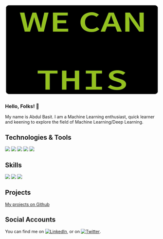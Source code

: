 
<img src="https://github.com/abdul3909/abdul3909/blob/main/source.gif" width="850" height="300"/>


### Hello, Folks! 👋

My name is Abdul Basit. I am a Machine Learning enthusiast, quick learner and keening to explore the field of Machine Learning/Deep Learning.


## Technologies & Tools
![](https://img.shields.io/badge/Code-Python-informational?style=flat&logo=appveyor&logoColor=%2303fce3&color=2bbc8a)
![](https://img.shields.io/badge/Code-C++-informational?style=flat&logo=appveyor&logoColor=%2303fce3&color=2bbc8a)
![](https://img.shields.io/badge/Code-JavaScript-informational?style=flat&logo=appveyor&logoColor=%2303fce3&color=2bbc8a)
![](https://img.shields.io/badge/Code-HTML/CSS-informational?style=flat&logo=appveyor&logoColor=%2303fce3&color=2bbc8a)
![](https://img.shields.io/badge/Tools-MySQL-informational?style=flat&logo=appveyor&logoColor=%2303fce3&color=2bbc8a)

## Skills
![](https://img.shields.io/static/v1?label=Skills&message=Machine_Learning&color=<COLOR>)
![](https://img.shields.io/static/v1?label=Skills&message=Data_Science&color=<COLOR>)
![](https://img.shields.io/static/v1?label=Skills&message=Web_Development&color=<COLOR>)


## Projects
[My projects on Github](https://github.com/abdul3909/Projects.git)

## Social Accounts
You can find me on [![LinkedIn][1.2]][1], or on [![Twitter][2.2]][2].

<!-- Icons -->

[2.2]: http://i.imgur.com/wWzX9uB.png (twitter icon without padding)
[1.2]: https://raw.githubusercontent.com/MartinHeinz/MartinHeinz/master/linkedin-3-16.png (LinkedIn icon without padding)

<!-- Links to your social media accounts -->

[2]: https://twitter.com/a_basit390
[1]: https://linkedin.com/in/abdul-basit-3909


<!--
**abdul3909/abdul3909** is a ✨ _special_ ✨ repository because its `README.md` (this file) appears on your GitHub profile.
![alt text](https://github.com/abdul3909/abdul3909/blob/main/source.gif "Header" )
Here are some ideas to get you started:
 https://twitter.com/Martin_Heinz_
- 🔭 I’m currently working on ...
- 🌱 I’m currently learning ...
- 👯 I’m looking to collaborate on ...
- 🤔 I’m looking for help with ...
- 💬 Ask me about ...
- 📫 How to reach me: ...
- 😄 Pronouns: ...
- ⚡ Fun fact: ...
-->
